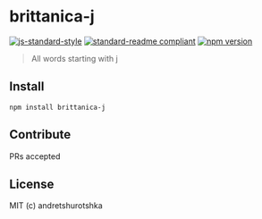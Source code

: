 # brittanica-j

[![js-standard-style](https://img.shields.io/badge/code%20style-standard-brightgreen.svg?style=flat-square)](http://standardjs.com/)
[![standard-readme compliant](https://img.shields.io/badge/standard--readme-OK-green.svg?style=flat-square)](https://github.com/RichardLitt/standard-readme)
[![npm version](https://img.shields.io/npm/v/brittanica-j.svg?style=flat-square)](https://badge.fury.io/js/brittanica-j)

> All words starting with j

## Install
```
npm install brittanica-j
```

## Contribute

PRs accepted

## License

MIT (c) andretshurotshka
